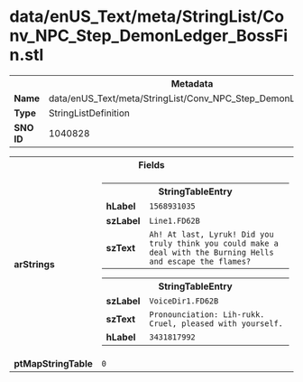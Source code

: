 <h1>data/enUS_Text/meta/StringList/Conv_NPC_Step_DemonLedger_BossFin.stl</h1><table><tr><th colspan="100%">Metadata</th></tr><tr><td><b>Name</b></td><td>data/enUS_Text/meta/StringList/Conv_NPC_Step_DemonLedger_BossFin.stl</td></tr><tr><td><b>Type</b></td><td>StringListDefinition</td></tr><tr><td><b>SNO ID</b></td><td>1040828</td></tr></table>

<table><tr><th colspan="100%">Fields</th></tr><tr><td><b>arStrings</b></td><td><table><tr><th colspan="100%">StringTableEntry</th></tr><tr><td><b>hLabel</b></td><td><code>1568931035</code></td></tr><tr><td><b>szLabel</b></td><td><code>Line1.FD62B</code></td></tr><tr><td><b>szText</b></td><td><code>Ah! At last, Lyruk! Did you truly think you could make a deal with the Burning Hells and escape the flames?</code></td></tr></table>


<table><tr><th colspan="100%">StringTableEntry</th></tr><tr><td><b>szLabel</b></td><td><code>VoiceDir1.FD62B</code></td></tr><tr><td><b>szText</b></td><td><code>Pronounciation: Lih-rukk. Cruel, pleased with yourself.</code></td></tr><tr><td><b>hLabel</b></td><td><code>3431817992</code></td></tr></table>


</td></tr><tr><td><b>ptMapStringTable</b></td><td><code>0</code></td></tr></table>


